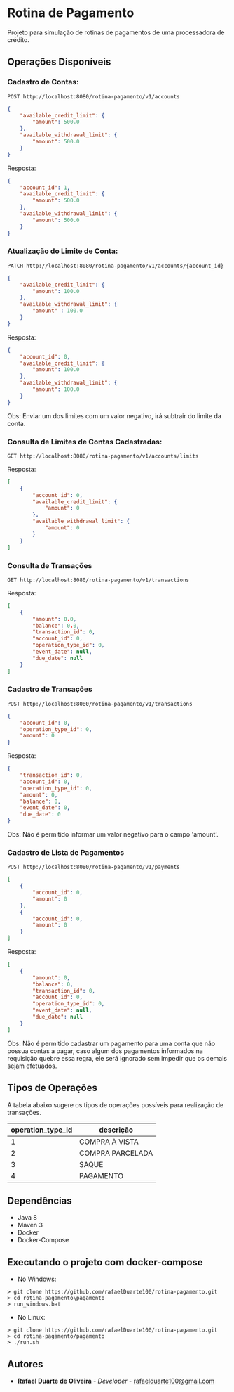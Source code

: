 # Rotina de Pagamento

Projeto para simulação de rotinas de pagamentos de uma processadora de crédito.

## Operações Disponíveis

### Cadastro de Contas:

```
POST http://localhost:8080/rotina-pagamento/v1/accounts
```
```JSON
{
	"available_credit_limit": {
		"amount": 500.0
	},
	"available_withdrawal_limit": {
		"amount": 500.0
	}
}
```

Resposta:
```JSON
{
    "account_id": 1,
    "available_credit_limit": {
        "amount": 500.0
    },
    "available_withdrawal_limit": {
        "amount": 500.0
    }
}
```


### Atualização do Limite de Conta:

```
PATCH http://localhost:8080/rotina-pagamento/v1/accounts/{account_id}
```
```JSON
{
	"available_credit_limit": {
		"amount": 100.0
	},
	"available_withdrawal_limit": {
		"amount" : 100.0
	}
}
```

Resposta:
```JSON
{
    "account_id": 0,
    "available_credit_limit": {
        "amount": 100.0
    },
    "available_withdrawal_limit": {
        "amount": 100.0
    }
}
```

Obs: Enviar um dos limites com um valor negativo, irá subtrair do limite da conta.

### Consulta de Limites de Contas Cadastradas:

```
GET http://localhost:8080/rotina-pagamento/v1/accounts/limits
```
Resposta:
```JSON
[
    {
        "account_id": 0,
        "available_credit_limit": {
            "amount": 0
        },
        "available_withdrawal_limit": {
            "amount": 0
        }
    }
]    
```

### Consulta de Transações

```
GET http://localhost:8080/rotina-pagamento/v1/transactions
```
Resposta:

```JSON
[
    {
        "amount": 0.0,
        "balance": 0.0,
        "transaction_id": 0,
        "account_id": 0,
        "operation_type_id": 0,
        "event_date": null,
        "due_date": null
    }
]
```

### Cadastro de Transações

```
POST http://localhost:8080/rotina-pagamento/v1/transactions
```
```JSON
{
	"account_id": 0,
	"operation_type_id": 0,
	"amount": 0
}
```

Resposta:

```JSON
{
    "transaction_id": 0,
    "account_id": 0,
    "operation_type_id": 0,
    "amount": 0,
    "balance": 0,
    "event_date": 0,
    "due_date": 0
}
```

Obs: Não é permitido informar um valor negativo para o campo 'amount'.

### Cadastro de Lista de Pagamentos

```
POST http://localhost:8080/rotina-pagamento/v1/payments
```
```JSON
[
	{
		"account_id": 0,
		"amount": 0
	},
	{
		"account_id": 0,
		"amount": 0
	}
]
```

Resposta:

```JSON
[
    {
        "amount": 0,
        "balance": 0,
        "transaction_id": 0,
        "account_id": 0,
        "operation_type_id": 0,
        "event_date": null,
        "due_date": null
    }
]
```

Obs: Não é permitido cadastrar um pagamento para uma conta que não possua contas a pagar, caso algum dos pagamentos informados na requisição quebre essa regra, ele será ignorado sem impedir que os demais sejam efetuados.

## Tipos de Operações

A tabela abaixo sugere os tipos de operações possíveis para realização de transações.

| operation_type_id | descrição        |
|-------------------|------------------|
| 1                 | COMPRA À VISTA   |
| 2                 | COMPRA PARCELADA |
| 3                 | SAQUE            |
| 4                 | PAGAMENTO        |

## Dependências
* Java 8
* Maven 3
* Docker
* Docker-Compose

## Executando o projeto com docker-compose

* No Windows:
```SHELL
> git clone https://github.com/rafaelDuarte100/rotina-pagamento.git
> cd rotina-pagamento\pagamento
> run_windows.bat
```
* No Linux:
```SHELL
> git clone https://github.com/rafaelDuarte100/rotina-pagamento.git
> cd rotina-pagamento/pagamento
> ./run.sh
```

## Autores
* **Rafael Duarte de Oliveira** - *Developer* - [rafaelduarte100@gmail.com](mailto:rafaelduarte100@gmail.com)
